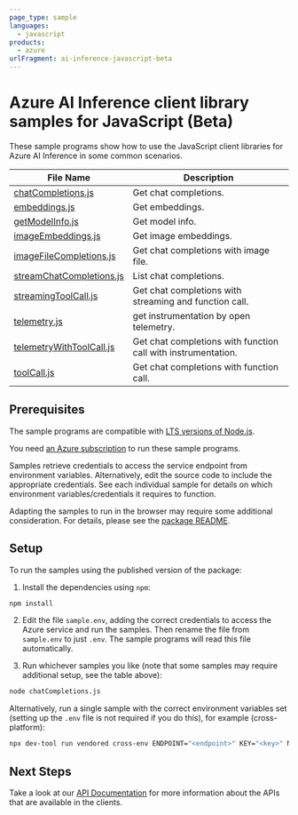 ```yaml
---
page_type: sample
languages:
  - javascript
products:
  - azure
urlFragment: ai-inference-javascript-beta
---
```


# Azure AI Inference client library samples for JavaScript (Beta)

These sample programs show how to use the JavaScript client libraries for Azure AI Inference in some common scenarios.

| **File Name**                                     | **Description**                                               |
| ------------------------------------------------- | ------------------------------------------------------------- |
| [chatCompletions.js][chatcompletions]             | Get chat completions.                                         |
| [embeddings.js][embeddings]                       | Get embeddings.                                               |
| [getModelInfo.js][getmodelinfo]                   | Get model info.                                               |
| [imageEmbeddings.js][imageembeddings]             | Get image embeddings.                                         |
| [imageFileCompletions.js][imagefilecompletions]   | Get chat completions with image file.                         |
| [streamChatCompletions.js][streamchatcompletions] | List chat completions.                                        |
| [streamingToolCall.js][streamingtoolcall]         | Get chat completions with streaming and function call.        |
| [telemetry.js][telemetry]                         | get instrumentation by open telemetry.                        |
| [telemetryWithToolCall.js][telemetrywithtoolcall] | Get chat completions with function call with instrumentation. |
| [toolCall.js][toolcall]                           | Get chat completions with function call.                      |

## Prerequisites

The sample programs are compatible with [LTS versions of Node.js](https://github.com/nodejs/release#release-schedule).

You need [an Azure subscription][freesub] to run these sample programs.

Samples retrieve credentials to access the service endpoint from environment variables. Alternatively, edit the source code to include the appropriate credentials. See each individual sample for details on which environment variables/credentials it requires to function.

Adapting the samples to run in the browser may require some additional consideration. For details, please see the [package README][package].

## Setup

To run the samples using the published version of the package:

1. Install the dependencies using `npm`:

```bash
npm install
```

2. Edit the file `sample.env`, adding the correct credentials to access the Azure service and run the samples. Then rename the file from `sample.env` to just `.env`. The sample programs will read this file automatically.

3. Run whichever samples you like (note that some samples may require additional setup, see the table above):

```bash
node chatCompletions.js
```

Alternatively, run a single sample with the correct environment variables set (setting up the `.env` file is not required if you do this), for example (cross-platform):

```bash
npx dev-tool run vendored cross-env ENDPOINT="<endpoint>" KEY="<key>" MODEL_NAME="<model name>" node chatCompletions.js
```

## Next Steps

Take a look at our [API Documentation][apiref] for more information about the APIs that are available in the clients.

[chatcompletions]: https://github.com/Azure/azure-sdk-for-js/blob/main/sdk/ai/ai-inference-rest/samples/v1-beta/javascript/chatCompletions.js
[embeddings]: https://github.com/Azure/azure-sdk-for-js/blob/main/sdk/ai/ai-inference-rest/samples/v1-beta/javascript/embeddings.js
[getmodelinfo]: https://github.com/Azure/azure-sdk-for-js/blob/main/sdk/ai/ai-inference-rest/samples/v1-beta/javascript/getModelInfo.js
[imageembeddings]: https://github.com/Azure/azure-sdk-for-js/blob/main/sdk/ai/ai-inference-rest/samples/v1-beta/javascript/imageEmbeddings.js
[imagefilecompletions]: https://github.com/Azure/azure-sdk-for-js/blob/main/sdk/ai/ai-inference-rest/samples/v1-beta/javascript/imageFileCompletions.js
[streamchatcompletions]: https://github.com/Azure/azure-sdk-for-js/blob/main/sdk/ai/ai-inference-rest/samples/v1-beta/javascript/streamChatCompletions.js
[streamingtoolcall]: https://github.com/Azure/azure-sdk-for-js/blob/main/sdk/ai/ai-inference-rest/samples/v1-beta/javascript/streamingToolCall.js
[telemetry]: https://github.com/Azure/azure-sdk-for-js/blob/main/sdk/ai/ai-inference-rest/samples/v1-beta/javascript/telemetry.js
[telemetrywithtoolcall]: https://github.com/Azure/azure-sdk-for-js/blob/main/sdk/ai/ai-inference-rest/samples/v1-beta/javascript/telemetryWithToolCall.js
[toolcall]: https://github.com/Azure/azure-sdk-for-js/blob/main/sdk/ai/ai-inference-rest/samples/v1-beta/javascript/toolCall.js
[apiref]: https://learn.microsoft.com/javascript/api/@azure-rest/ai-inference
[freesub]: https://azure.microsoft.com/free/
[package]: https://github.com/Azure/azure-sdk-for-js/tree/main/sdk/ai/ai-inference-rest/README.md
